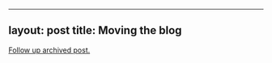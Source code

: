 
---
layout: post
title: Moving the blog
---
[Follow up archived post.](/alex.ciobanu.org/index313f.html)